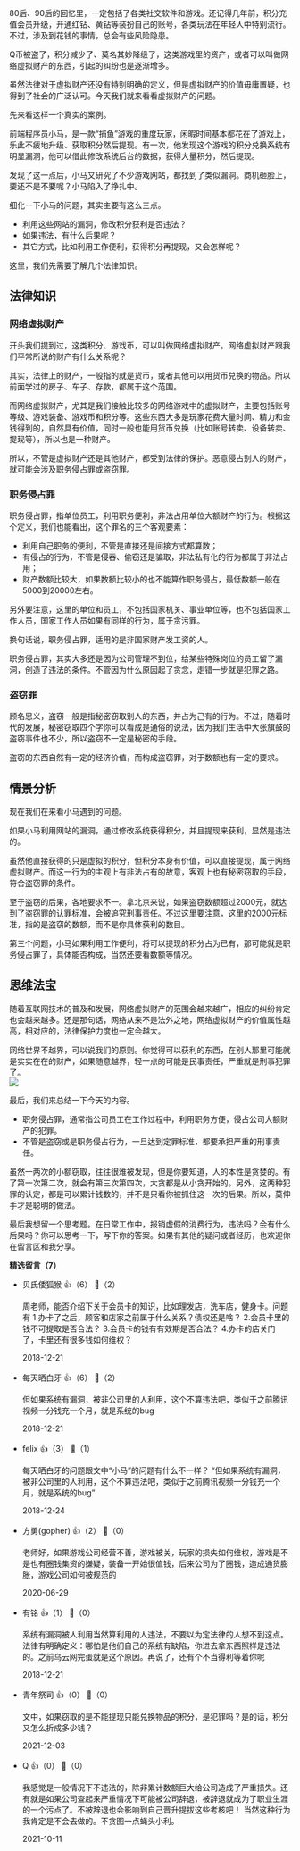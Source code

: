 80后、90后的回忆里，一定包括了各类社交软件和游戏。还记得几年前，积分充值会员升级，开通红钻、黄钻等装扮自己的账号，各类玩法在年轻人中特别流行。不过，涉及到花钱的事情，总会有些风险隐患。

Q币被盗了，积分减少了、莫名其妙降级了，这类游戏里的资产，或者可以叫做网络虚拟财产的东西，引起的纠纷也是逐渐增多。

虽然法律对于虚拟财产还没有特别明确的定义，但是虚拟财产的价值毋庸置疑，也得到了社会的广泛认可。今天我们就来看看虚拟财产的问题。

先来看这样一个真实的案例。

前端程序员小马，是一款“捕鱼”游戏的重度玩家，闲暇时间基本都花在了游戏上，乐此不疲地升级、获取积分然后提现。有一次，他发现这个游戏的积分兑换系统有明显漏洞，他可以借此修改系统后台的数据，获得大量积分，然后提现。

发现了这一点后，小马又研究了不少游戏网站，都找到了类似漏洞。商机砸脸上，要还不是不要呢？小马陷入了挣扎中。

细化一下小马的问题，其实主要有这么三点。

- 利用这些网站的漏洞，修改积分获利是否违法？
- 如果违法，有什么后果呢？
- 其它方式，比如利用工作便利，获得积分再提现，又会怎样呢？

这里，我们先需要了解几个法律知识。

## 法律知识

### 网络虚拟财产

开头我们提到过，这类积分、游戏币，可以叫做网络虚拟财产。网络虚拟财产跟我们平常所说的财产有什么关系呢？

其实，法律上的财产，一般指的就是货币，或者其他可以用货币兑换的物品。所以前面学过的房子、车子、存款，都属于这个范围。

而网络虚拟财产，尤其是我们接触比较多的网络游戏中的虚拟财产，主要包括账号等级、游戏装备、游戏币和积分等。这些东西大多是玩家花费大量时间、精力和金钱得到的，自然具有价值，同时一般也能用货币兑换（比如账号转卖、设备转卖、提现等），所以也是一种财产。

所以，不管是虚拟财产还是其他财产，都受到法律的保护。恶意侵占别人的财产，就可能会涉及职务侵占罪或盗窃罪。

### 职务侵占罪

职务侵占罪，指单位员工，利用职务便利，非法占用单位大额财产的行为。根据这个定义，我们也能看出，这个罪名的三个客观要素：

- 利用自己职务的便利，不管是直接还是间接方式都算数；
- 有侵占的行为，不管是侵吞、偷窃还是骗取，非法私有化的行为都属于非法占用；
- 财产数额比较大，如果数额比较小的也不能算作职务侵占，最低数额一般在5000到20000左右。

另外要注意，这里的单位和员工，不包括国家机关、事业单位等，也不包括国家工作人员，国家工作人员如果有同样的行为，属于贪污罪。

换句话说，职务侵占罪，适用的是非国家财产发工资的人。

职务侵占罪，其实大多还是因为公司管理不到位，给某些特殊岗位的员工留了漏洞，创造了违法的条件。不管因为什么原因起了贪念，走错一步就是犯罪之路。

### 盗窃罪

顾名思义，盗窃一般是指秘密窃取别人的东西，并占为己有的行为。不过，随着时代的发展，秘密窃取四个字你可以看成是通俗的说法，因为我们生活中大张旗鼓的盗窃事件也不少，所以盗窃不一定是秘密的手段。

盗窃的东西自然有一定的经济价值，而构成盗窃罪，对于数额也有一定的要求。

## 情景分析

现在我们在来看小马遇到的问题。

如果小马利用网站的漏洞，通过修改系统获得积分，并且提现来获利，显然是违法的。

虽然他直接获得的只是虚拟的积分，但积分本身有价值，可以直接提现，属于网络虚拟财产。而这一行为的主观上有非法占有的故意，客观上也有秘密窃取的手段，符合盗窃罪的条件。

至于盗窃的后果，各地要求不一。拿北京来说，如果盗窃数额超过2000元，就达到了盗窃罪的认罪标准，会被追究刑事责任。不过这里要注意，这里的2000元标准，指的是盗窃的数额，而不是你具体获利的数目。

第三个问题，小马如果利用工作便利，将可以提现的积分占为已有，那可能就是职务侵占罪了，具体能否构成，当然还要看数额等情况。

## 思维法宝

随着互联网技术的普及和发展，网络虚拟财产的范围会越来越广，相应的纠纷肯定也会越来越多。还是那句话，网络从来不是法外之地，网络虚拟财产的价值属性越高，相对应的，法律保护力度也一定会越大。

网络世界不越界，可以说我们的原则。你觉得可以获利的东西，在别人那里可能就是实实在在的财产，如果随意越界，轻一点的可能是民事责任，严重就是刑事犯罪了。  
![](https://static001.geekbang.org/resource/image/6b/a5/6b294ce00831b28ef6ff4540af7959a5.jpg?wh=1142%2A886)

最后，我们来总结一下今天的内容。

- 职务侵占罪，通常指公司员工在工作过程中，利用职务方便，侵占公司大额财产的犯罪。
- 不管是盗窃或是职务侵占行为，一旦达到定罪标准，都要承担严重的刑事责任。

虽然一两次的小额窃取，往往很难被发现，但是你要知道，人的本性是贪婪的。有了第一次第二次，就会有第三次第四次，大贪都是从小贪开始的。另外，这两种犯罪的认定，都是可以累计钱数的，并不是只看你被抓住这一次的后果。所以，莫伸手才是聪明的做法。

最后我想留一个思考题。在日常工作中，报销虚假的消费行为，违法吗？会有什么后果吗？你可以思考一下，写下你的答案。如果有其他的疑问或者经历，也欢迎你在留言区和我分享。
<div><strong>精选留言（7）</strong></div><ul>
<li><span>贝氏倭狐猴</span> 👍（6） 💬（2）<p>周老师，能否介绍下关于会员卡的知识，比如理发店，洗车店，健身卡。问题有
1.办卡了之后，顾客和店家之前属于什么关系？债权还是啥？
2.会员卡里的钱不可提取是否合法？
3.会员卡的钱有有效期是否合法？
4.办卡的店关门了，卡里还有很多钱如何维权？
</p>2018-12-21</li><br/><li><span>每天晒白牙</span> 👍（6） 💬（2）<p>但如果系统有漏洞，被非公司里的人利用，这个不算违法吧，类似于之前腾讯视频一分钱充一个月，就是系统的bug</p>2018-12-21</li><br/><li><span>felix</span> 👍（3） 💬（1）<p>每天晒白牙的问题跟文中“小马”的问题有什么不一样？
“但如果系统有漏洞，被非公司里的人利用，这个不算违法吧，类似于之前腾讯视频一分钱充一个月，就是系统的bug”</p>2018-12-24</li><br/><li><span>方勇(gopher)</span> 👍（2） 💬（0）<p>老师好，如果游戏公司经营不善，游戏被关，玩家的损失如何维权，游戏是不是也有圈钱集资的嫌疑，装备一开始很值钱，后来公司为了圈钱，造成通货膨胀，游戏公司如何被规范的</p>2020-06-29</li><br/><li><span>有铭</span> 👍（1） 💬（0）<p>系统有漏洞被人利用当然算利用的人违法，不要以为定法律的人想不到这点。法律有明确定义：哪怕是他们自己的系统有缺陷，你进去拿东西照样是违法的。之前乌云网完蛋就是这个原因。再说了，还有个不当得利等着你呢</p>2018-12-21</li><br/><li><span>青年祭司</span> 👍（0） 💬（0）<p>文中，如果窃取的是不能提现只能兑换物品的积分，是犯罪吗？是的话，积分又怎么折成多少钱？</p>2021-12-03</li><br/><li><span>Q</span> 👍（0） 💬（0）<p>我感觉是一般情况下不违法的，除非累计数额巨大给公司造成了严重损失。还有就是如果公司查起来严重情况下可能被公司辞退，被辞退就成为了职业生涯的一个污点了。不被辞退也会影响到自己晋升提拔这些考核吧！
当然这种行为我肯定是不会去做的。不贪图一点蝇头小利。</p>2021-10-11</li><br/>
</ul>